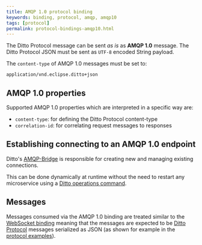 ```yaml
---
title: AMQP 1.0 protocol binding
keywords: binding, protocol, amqp, amqp10
tags: [protocol]
permalink: protocol-bindings-amqp10.html
---
```


The Ditto Protocol message can be sent *as is* as **AMQP 1.0** message.
The Ditto Protocol JSON must be sent as `UTF-8` encoded String payload.

The `content-type` of AMQP 1.0 messages must be set to:

```
application/vnd.eclipse.ditto+json
```

## AMQP 1.0 properties

Supported AMQP 1.0 properties which are interpreted in a specific way are:
* `content-type`: for defining the Ditto Protocol content-type
* `correlation-id`: for correlating request messages to responses


## Establishing connecting to an AMQP 1.0 endpoint

Ditto's [AMQP-Bridge](architecture-services-amqp-bridge.html) is responsible for creating new and managing 
existing connections.

This can be done dynamically at runtime without the need to restart any microservice using a
[Ditto operations command](installation-operating.html#create-a-new-amqp-bridge-connection).


## Messages

Messages consumed via the AMQP 1.0 binding are treated similar to the [WebSocket binding](protocol-bindings-websocket.html)
meaning that the messages are expected to be [Ditto Protocol](protocol-overview.html) messages serialized as JSON (as 
shown for example in the [protocol examples](protocol-examples.html)).
 
